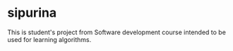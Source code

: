sipurina
========

This is student's project from Software development course intended to be used for learning algorithms.
